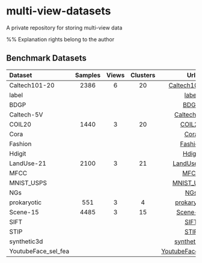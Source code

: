 # multi-view-datasets

A private repository for storing multi-view data

%% Explanation rights belong to the author

## Benchmark Datasets

| Dataset             | Samples | Views | Clusters | Url                                                                                                                                                                                                                                                                                                                                                                                                                                                                       |
|:------------------- |:-------:|:-----:|:--------:|:-------------------------------------------------------------------------------------------------------------------------------------------------------------------------------------------------------------------------------------------------------------------------------------------------------------------------------------------------------------------------------------------------------------------------------------------------------------------------:|
| Caltech101-20       | 2386    | 6     | 20       | [Caltech101-20](https://modelwhale-datasets-1254542291.cos.ap-nanjing.myqcloud.com/dataset/643f465d9b869b360f3c5bd6/1696677470672_3/Caltech101-20.mat?q-sign-algorithm=sha1&q-ak=AKID796tYNDKOYtIlClJrJIB1qX9qXDqR4au&q-sign-time=1696677622;1696684822&q-key-time=1696677622;1696684822&q-header-list=host&q-url-param-list=&q-signature=3018cc40efee8043824e1bf33407cef21fd6a5ba&response-content-disposition=attachment;filename=Caltech101-20.mat)                    |
| label               |         |       |          | [label](https://modelwhale-datasets-1254542291.cos.ap-nanjing.myqcloud.com/dataset/643f465d9b869b360f3c5bd6/1696677470672_8/label.npy?q-sign-algorithm=sha1&q-ak=AKID796tYNDKOYtIlClJrJIB1qX9qXDqR4au&q-sign-time=1696677622;1696684822&q-key-time=1696677622;1696684822&q-header-list=host&q-url-param-list=&q-signature=937bf5c2d1780606919dd250eb2a57535defb439&response-content-disposition=attachment;filename=label.npy)                                            |
| BDGP                |         |       |          | [BDGP](https://modelwhale-datasets-1254542291.cos.ap-nanjing.myqcloud.com/dataset/643f465d9b869b360f3c5bd6/1696677470672_1/BDGP.mat?q-sign-algorithm=sha1&q-ak=AKID796tYNDKOYtIlClJrJIB1qX9qXDqR4au&q-sign-time=1696677622;1696684822&q-key-time=1696677622;1696684822&q-header-list=host&q-url-param-list=&q-signature=31cd5853964828dbcd4b5dd51c8045dd08b811ef&response-content-disposition=attachment;filename=BDGP.mat)                                               |
| Caltech-5V          |         |       |          | [Caltech-5V](https://modelwhale-datasets-1254542291.cos.ap-nanjing.myqcloud.com/dataset/643f465d9b869b360f3c5bd6/1696677470672_2/Caltech-5V.mat?q-sign-algorithm=sha1&q-ak=AKID796tYNDKOYtIlClJrJIB1qX9qXDqR4au&q-sign-time=1696677622;1696684822&q-key-time=1696677622;1696684822&q-header-list=host&q-url-param-list=&q-signature=f03feb2e9690ad7619aac8eb61333b3465301619&response-content-disposition=attachment;filename=Caltech-5V.mat)                             |
| COIL20              | 1440    | 3     | 20       | [COIL20](https://modelwhale-datasets-1254542291.cos.ap-nanjing.myqcloud.com/dataset/643f465d9b869b360f3c5bd6/1696677470672_4/COIL20.mat?q-sign-algorithm=sha1&q-ak=AKID796tYNDKOYtIlClJrJIB1qX9qXDqR4au&q-sign-time=1696677622;1696684822&q-key-time=1696677622;1696684822&q-header-list=host&q-url-param-list=&q-signature=1a29480408bfb86a81b28c02a951e86aff83e849&response-content-disposition=attachment;filename=COIL20.mat)                                         |
| Cora                |         |       |          | [Cora](https://modelwhale-datasets-1254542291.cos.ap-nanjing.myqcloud.com/dataset/643f465d9b869b360f3c5bd6/1696677470672_5/Cora.mat?q-sign-algorithm=sha1&q-ak=AKID796tYNDKOYtIlClJrJIB1qX9qXDqR4au&q-sign-time=1696677622;1696684822&q-key-time=1696677622;1696684822&q-header-list=host&q-url-param-list=&q-signature=725e07855d70aec08ae51f6f2b98e5bca6d52d3c&response-content-disposition=attachment;filename=Cora.mat)                                               |
| Fashion             |         |       |          | [Fashion](https://modelwhale-datasets-1254542291.cos.ap-nanjing.myqcloud.com/dataset/643f465d9b869b360f3c5bd6/1696677470672_6/Fashion.mat?q-sign-algorithm=sha1&q-ak=AKID796tYNDKOYtIlClJrJIB1qX9qXDqR4au&q-sign-time=1696677622;1696684822&q-key-time=1696677622;1696684822&q-header-list=host&q-url-param-list=&q-signature=e1687854fb5e0ef09005093e9a613fe4c70f3f7b&response-content-disposition=attachment;filename=Fashion.mat)                                      |
| Hdigit              |         |       |          | [Hdigit](https://modelwhale-datasets-1254542291.cos.ap-nanjing.myqcloud.com/dataset/643f465d9b869b360f3c5bd6/1696677470672_7/Hdigit.mat?q-sign-algorithm=sha1&q-ak=AKID796tYNDKOYtIlClJrJIB1qX9qXDqR4au&q-sign-time=1696677622;1696684822&q-key-time=1696677622;1696684822&q-header-list=host&q-url-param-list=&q-signature=17e3789850dd15eeaba396b24f17fc1b70f94d2b&response-content-disposition=attachment;filename=Hdigit.mat)                                         |
| LandUse-21          | 2100    | 3     | 21       | [LandUse-21](https://modelwhale-datasets-1254542291.cos.ap-nanjing.myqcloud.com/dataset/643f465d9b869b360f3c5bd6/1696677470672_9/LandUse-21.mat?q-sign-algorithm=sha1&q-ak=AKID796tYNDKOYtIlClJrJIB1qX9qXDqR4au&q-sign-time=1696677622;1696684822&q-key-time=1696677622;1696684822&q-header-list=host&q-url-param-list=&q-signature=d9f20f734121364aefab8b54c41ec0ab6f2e1f55&response-content-disposition=attachment;filename=LandUse-21.mat)                             |
| MFCC                |         |       |          | [MFCC](https://modelwhale-datasets-1254542291.cos.ap-nanjing.myqcloud.com/dataset/643f465d9b869b360f3c5bd6/1696677470672_10/MFCC.npy?q-sign-algorithm=sha1&q-ak=AKID796tYNDKOYtIlClJrJIB1qX9qXDqR4au&q-sign-time=1696677622;1696684822&q-key-time=1696677622;1696684822&q-header-list=host&q-url-param-list=&q-signature=0cf4b683f87f73b0f7ecc3e5e8529de4041311ac&response-content-disposition=attachment;filename=MFCC.npy)                                              |
| MNIST_USPS          |         |       |          | [MNIST_USPS](https://modelwhale-datasets-1254542291.cos.ap-nanjing.myqcloud.com/dataset/643f465d9b869b360f3c5bd6/1696677470672_11/MNIST_USPS.mat?q-sign-algorithm=sha1&q-ak=AKID796tYNDKOYtIlClJrJIB1qX9qXDqR4au&q-sign-time=1696677623;1696684823&q-key-time=1696677623;1696684823&q-header-list=host&q-url-param-list=&q-signature=60b2f76a099e211c54dcfff09524295920adf3cd&response-content-disposition=attachment;filename=MNIST_USPS.mat)                            |
| NGs                 |         |       |          | [NGs](https://modelwhale-datasets-1254542291.cos.ap-nanjing.myqcloud.com/dataset/643f465d9b869b360f3c5bd6/1696677470673_12/NGs.mat?q-sign-algorithm=sha1&q-ak=AKID796tYNDKOYtIlClJrJIB1qX9qXDqR4au&q-sign-time=1696677623;1696684823&q-key-time=1696677623;1696684823&q-header-list=host&q-url-param-list=&q-signature=e448b790fdd54dd2a1fbbb22dba89910a7830dc3&response-content-disposition=attachment;filename=NGs.mat)                                                 |
| prokaryotic         | 551     | 3     | 4        | [prokaryotic](https://modelwhale-datasets-1254542291.cos.ap-nanjing.myqcloud.com/dataset/643f465d9b869b360f3c5bd6/1696677470673_13/prokaryotic.mat?q-sign-algorithm=sha1&q-ak=AKID796tYNDKOYtIlClJrJIB1qX9qXDqR4au&q-sign-time=1696677623;1696684823&q-key-time=1696677623;1696684823&q-header-list=host&q-url-param-list=&q-signature=a165e8ac2deb3ee410816a6a0dd71a037e409791&response-content-disposition=attachment;filename=prokaryotic.mat)                         |
| Scene-15            | 4485    | 3     | 15       | [Scene-15](https://modelwhale-datasets-1254542291.cos.ap-nanjing.myqcloud.com/dataset/643f465d9b869b360f3c5bd6/1696677470673_14/Scene-15.mat?q-sign-algorithm=sha1&q-ak=AKID796tYNDKOYtIlClJrJIB1qX9qXDqR4au&q-sign-time=1696677623;1696684823&q-key-time=1696677623;1696684823&q-header-list=host&q-url-param-list=&q-signature=9758fa378ed9b68ba8a99733e1aabb5d4a82d392&response-content-disposition=attachment;filename=Scene-15.mat)                                  |
| SIFT                |         |       |          | [SIFT](https://modelwhale-datasets-1254542291.cos.ap-nanjing.myqcloud.com/dataset/643f465d9b869b360f3c5bd6/1696677470673_15/SIFT.npy?q-sign-algorithm=sha1&q-ak=AKID796tYNDKOYtIlClJrJIB1qX9qXDqR4au&q-sign-time=1696677623;1696684823&q-key-time=1696677623;1696684823&q-header-list=host&q-url-param-list=&q-signature=56efaa91e993fa72f7ab1c5af6af8e86645cf261&response-content-disposition=attachment;filename=SIFT.npy)                                              |
| STIP                |         |       |          | [STIP](https://modelwhale-datasets-1254542291.cos.ap-nanjing.myqcloud.com/dataset/643f465d9b869b360f3c5bd6/1696677470673_16/STIP.npy?q-sign-algorithm=sha1&q-ak=AKID796tYNDKOYtIlClJrJIB1qX9qXDqR4au&q-sign-time=1696677623;1696684823&q-key-time=1696677623;1696684823&q-header-list=host&q-url-param-list=&q-signature=89fa22f3065d2bfab3c5b2affe5b933f916cab5f&response-content-disposition=attachment;filename=STIP.npy)                                              |
| synthetic3d         |         |       |          | [synthetic3d](https://modelwhale-datasets-1254542291.cos.ap-nanjing.myqcloud.com/dataset/643f465d9b869b360f3c5bd6/1696677470673_17/synthetic3d.mat?q-sign-algorithm=sha1&q-ak=AKID796tYNDKOYtIlClJrJIB1qX9qXDqR4au&q-sign-time=1696677623;1696684823&q-key-time=1696677623;1696684823&q-header-list=host&q-url-param-list=&q-signature=75940d275931de820014d5555e16d7ec5294fa32&response-content-disposition=attachment;filename=synthetic3d.mat)                         |
| YoutubeFace_sel_fea |         |       |          | [YoutubeFace_sel_fea](https://modelwhale-datasets-1254542291.cos.ap-nanjing.myqcloud.com/dataset/643f465d9b869b360f3c5bd6/1696677470673_18/YoutubeFace_sel_fea.mat?q-sign-algorithm=sha1&q-ak=AKID796tYNDKOYtIlClJrJIB1qX9qXDqR4au&q-sign-time=1696677623;1696684823&q-key-time=1696677623;1696684823&q-header-list=host&q-url-param-list=&q-signature=33714c5d2d56423551bc5c3b79b5b79735189ff0&response-content-disposition=attachment;filename=YoutubeFace_sel_fea.mat) |
